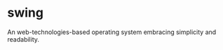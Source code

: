 # swing

An web-technologies-based operating system embracing simplicity and readability.

<!--
## How?

One task == one window.

One program == one file.
-->
